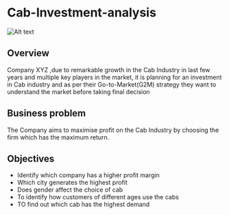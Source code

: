 # Cab-Investment-analysis
![Alt text](https://upload.wikimedia.org/wikipedia/commons/thumb/0/07/Yellow_cabs_2.jpg/300px-Yellow_cabs_2.jpg)
## Overview
Company XYZ ,due to remarkable growth in the Cab Industry in last few years and multiple key players in the market, it is planning for an investment in Cab industry and as per their Go-to-Market(G2M) strategy they want to understand the market before taking final decision
## Business problem
The Company aims to maximise profit on the Cab Industry by choosing the firm which has the maximum return.
## Objectives
* Identify which company has a higher profit margin
* Which city generates the highest profit
* Does gender affect the choice of cab
* To identify how customers of different ages use the cabs
* TO find out which cab has the highest demand
